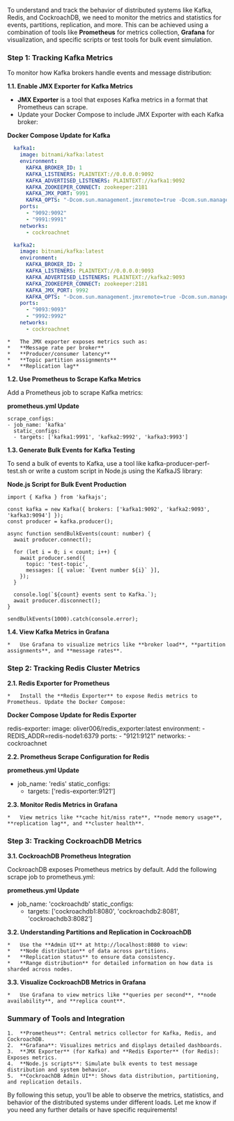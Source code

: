 
To understand and track the behavior of distributed systems like Kafka, Redis, and CockroachDB, we need to monitor the metrics and statistics for events, partitions, replication, and more. This can be achieved using a combination of tools like **Prometheus** for metrics collection, **Grafana** for visualization, and specific scripts or test tools for bulk event simulation.

### Step 1: Tracking Kafka Metrics

To monitor how Kafka brokers handle events and message distribution:

**1.1. Enable JMX Exporter for Kafka Metrics**

* 	**JMX Exporter** is a tool that exposes Kafka metrics in a format that Prometheus can scrape.
* 	Update your Docker Compose to include JMX Exporter with each Kafka broker:

**Docker Compose Update for Kafka**
```yaml
  kafka1:
    image: bitnami/kafka:latest
    environment:
      KAFKA_BROKER_ID: 1
      KAFKA_LISTENERS: PLAINTEXT://0.0.0.0:9092
      KAFKA_ADVERTISED_LISTENERS: PLAINTEXT://kafka1:9092
      KAFKA_ZOOKEEPER_CONNECT: zookeeper:2181
      KAFKA_JMX_PORT: 9991
      KAFKA_OPTS: "-Dcom.sun.management.jmxremote=true -Dcom.sun.management.jmxremote.local.only=false -Dcom.sun.management.jmxremote.port=9991 -Dcom.sun.management.jmxremote.rmi.port=9991 -Dcom.sun.management.jmxremote.authenticate=false -Dcom.sun.management.jmxremote.ssl=false"
    ports:
      - "9092:9092"
      - "9991:9991"
    networks:
      - cockroachnet

  kafka2:
    image: bitnami/kafka:latest
    environment:
      KAFKA_BROKER_ID: 2
      KAFKA_LISTENERS: PLAINTEXT://0.0.0.0:9093
      KAFKA_ADVERTISED_LISTENERS: PLAINTEXT://kafka2:9093
      KAFKA_ZOOKEEPER_CONNECT: zookeeper:2181
      KAFKA_JMX_PORT: 9992
      KAFKA_OPTS: "-Dcom.sun.management.jmxremote=true -Dcom.sun.management.jmxremote.local.only=false -Dcom.sun.management.jmxremote.port=9992 -Dcom.sun.management.jmxremote.rmi.port=9992 -Dcom.sun.management.jmxremote.authenticate=false -Dcom.sun.management.jmxremote.ssl=false"
    ports:
      - "9093:9093"
      - "9992:9992"
    networks:
      - cockroachnet
```
	* 	The JMX exporter exposes metrics such as:
	* 	**Message rate per broker**
	* 	**Producer/consumer latency**
	* 	**Topic partition assignments**
	* 	**Replication lag**

**1.2. Use Prometheus to Scrape Kafka Metrics**

Add a Prometheus job to scrape Kafka metrics:

**prometheus.yml Update**
```
scrape_configs:
- job_name: 'kafka'
  static_configs:
  - targets: ['kafka1:9991', 'kafka2:9992', 'kafka3:9993']
```
**1.3. Generate Bulk Events for Kafka Testing**

To send a bulk of events to Kafka, use a tool like kafka-producer-perf-test.sh or write a custom script in Node.js using the KafkaJS library:

**Node.js Script for Bulk Event Production**
```
import { Kafka } from 'kafkajs';

const kafka = new Kafka({ brokers: ['kafka1:9092', 'kafka2:9093', 'kafka3:9094'] });
const producer = kafka.producer();

async function sendBulkEvents(count: number) {
  await producer.connect();

  for (let i = 0; i < count; i++) {
    await producer.send({
      topic: 'test-topic',
      messages: [{ value: `Event number ${i}` }],
    });
  }

  console.log(`${count} events sent to Kafka.`);
  await producer.disconnect();
}

sendBulkEvents(1000).catch(console.error);
```
**1.4. View Kafka Metrics in Grafana**

	* 	Use Grafana to visualize metrics like **broker load**, **partition assignments**, and **message rates**.

### Step 2: Tracking Redis Cluster Metrics

**2.1. Redis Exporter for Prometheus**

	* 	Install the **Redis Exporter** to expose Redis metrics to Prometheus. Update the Docker Compose:

**Docker Compose Update for Redis Exporter**

  redis-exporter:
    image: oliver006/redis_exporter:latest
    environment:
      - REDIS_ADDR=redis-node1:6379
    ports:
      - "9121:9121"
    networks:
      - cockroachnet

**2.2. Prometheus Scrape Configuration for Redis**

**prometheus.yml Update**

- job_name: 'redis'
  static_configs:
  - targets: ['redis-exporter:9121']

**2.3. Monitor Redis Metrics in Grafana**

	* 	View metrics like **cache hit/miss rate**, **node memory usage**, **replication lag**, and **cluster health**.

### Step 3: Tracking CockroachDB Metrics

**3.1. CockroachDB Prometheus Integration**

CockroachDB exposes Prometheus metrics by default. Add the following scrape job to prometheus.yml:

**prometheus.yml Update**

- job_name: 'cockroachdb'
  static_configs:
  - targets: ['cockroachdb1:8080', 'cockroachdb2:8081', 'cockroachdb3:8082']

**3.2. Understanding Partitions and Replication in CockroachDB**

	* 	Use the **Admin UI** at http://localhost:8080 to view:
	* 	**Node distribution** of data across partitions.
	* 	**Replication status** to ensure data consistency.
	* 	**Range distribution** for detailed information on how data is sharded across nodes.

**3.3. Visualize CockroachDB Metrics in Grafana**

	* 	Use Grafana to view metrics like **queries per second**, **node availability**, and **replica count**.

### Summary of Tools and Integration

	1.	**Prometheus**: Central metrics collector for Kafka, Redis, and CockroachDB.
	2.	**Grafana**: Visualizes metrics and displays detailed dashboards.
	3.	**JMX Exporter** (for Kafka) and **Redis Exporter** (for Redis): Exposes metrics.
	4.	**Node.js scripts**: Simulate bulk events to test message distribution and system behavior.
	5.	**CockroachDB Admin UI**: Shows data distribution, partitioning, and replication details.

By following this setup, you’ll be able to observe the metrics, statistics, and behavior of the distributed systems under different loads. Let me know if you need any further details or have specific requirements!